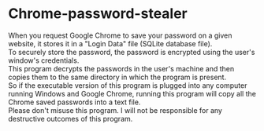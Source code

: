 # Chrome-password-stealer
When you request Google Chrome to save your password on a given website, it stores it in a "Login Data" file (SQLite database file).<br>
To securely store the password, the password is encrypted using the user's window's credentials.<br>
This program decrypts the passwords in the user's machine and then copies them to the same directory in which the program is present.<br>
So if the executable version of this program is plugged into any computer running Windows and Google Chrome, running this program will copy all the Chrome saved passwords into a text file.<br>
Please don't misuse this program. I will not be responsible for any destructive outcomes of this program.<br>
